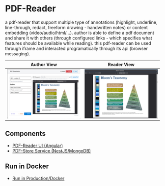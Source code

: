 # PDF-Reader

a pdf-reader that support multiple type of annotations (highlight, underline, line-through, redact, freeform drawing - handwritten notes) or content embedding (video/audio/html/...). author is able to define a pdf document and share it with others (through configured links - which specifies what features should be available while reading). this pdf-reader can be used through iframe and interacted programatically through its api (browser messaging).

| __Author View__ | __Reader View__ |
|:--:|:--:|
| <img src="./screenshots/author-view.png" alt="Author View" width="320"/> | <img src="./screenshots/reader-view.png" alt="Reader View" width="320"/> |


## Components
- [PDF-Reader UI (Angular)](./pdf-reader/README.md)
- [PDF-Store Service (NestJS/MongoDB)](./pdf-store/README.md)

## Run in Docker
- [Run in Production/Docker](./docker/README.md)